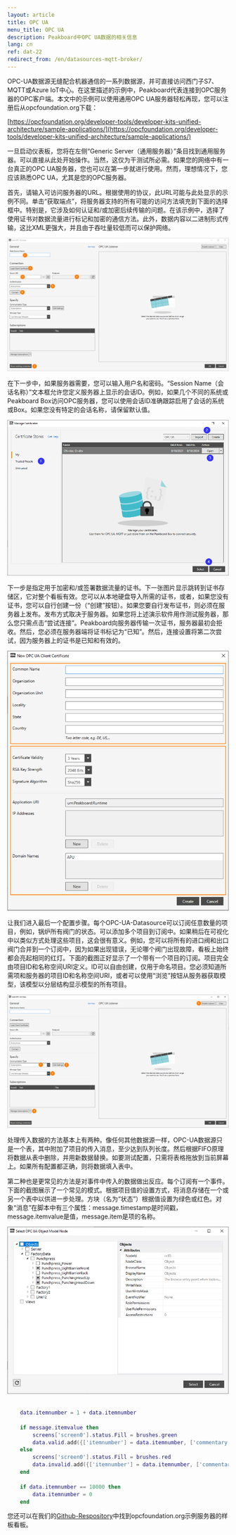 ```yaml
---
layout: article
title: OPC UA
menu_title: OPC UA
description: Peakboard中OPC UA数据的相关信息
lang: cn
ref: dat-22
redirect_from: /en/datasources-mqtt-broker/
---
```


OPC-UA数据源无缝配合机器通信的一系列数据源，并可直接访问西门子S7、MQTT或Azure IoT中心。在这里描述的示例中，Peakboard代表连接到OPC服务器的OPC客户端。本文中的示例可以使用通用OPC UA服务器轻松再现，您可以注册后从opcfoundation.org下载：

[https://opcfoundation.org/developer-tools/developer-kits-unified-architecture/sample-applications/](https://opcfoundation.org/developer-tools/developer-kits-unified-architecture/sample-applications/)

一旦启动仪表板，您将在左侧“Generic Server（通用服务器）”条目找到通用服务器。可以直接从此处开始操作。当然，这仅为干测试所必需。如果您的网络中有一台真正的OPC UA服务器，您也可以在第一步就进行使用。然而，理想情况下，您应该熟悉OPC UA，尤其是您的OPC服务器。

首先，请输入可访问服务器的URL。根据使用的协议，此URL可能与此处显示的示例不同。单击“获取端点”，将服务器支持的所有可能的访问方法填充到下面的选择框中。特别是，它涉及如何认证和/或加密后续传输的问题。在该示例中，选择了使用证书对数据流量进行标记和加密的通信方法。此外，数据内容以二进制形式传输，这比XML更强大，并且由于吞吐量较低而可以保护网络。

![image_1](/assets/images/data-sources/opc-ua/data-source-opc-ua-01.png)

在下一步中，如果服务器需要，您可以输入用户名和密码。“Session Name（会话名称）”文本框允许您定义服务器上显示的会话ID。例如，如果几个不同的系统或Peakboard Box访问OPC服务器，您可以使用会话ID准确跟踪启用了会话的系统或Box。如果您没有特定的会话名称，请保留默认值。

![image_1](/assets/images/data-sources/opc-ua/data-source-opc-ua-02.png)

下一步是指定用于加密和/或签署数据流量的证书。下一张图片显示跳转到证书存储区，它对整个看板有效。您可以从本地硬盘导入所需的证书，或者，如果您没有证书，您可以自行创建一份（“创建”按钮）。如果您要自行发布证书，则必须在服务器上发布。发布方式取决于服务器。如果您将上述演示软件用作测试服务器，那么您只需点击“尝试连接”。Peakboard向服务器传输一次证书，服务器最初会拒收。然后，您必须在服务器端将证书标记为“已知”。然后，连接设置将第二次尝试，因为服务器上的证书是已知和有效的。

![image_1](/assets/images/data-sources/opc-ua/data-source-opc-ua-03.png)

让我们进入最后一个配置步骤。每个OPC-UA-Datasource可以订阅任意数量的项目，例如，锅炉所有阀门的状态。可以添加多个项目到订阅中。如果稍后在可视化中以类似方式处理这些项目，这会很有意义。例如，您可以将所有的进口阀和出口阀门合并到一个订阅中，因为如果出现错误，无论哪个阀门出现故障，看板上始终都会亮起相同的红灯。下面的截图正好显示了一个带有一个项目的订阅。项目完全由项目ID和名称空间URI定义。ID可以自由创建，仅用于命名项目。您必须知道所需项和服务器的项目ID和名称空间URI，或者可以使用“浏览”按钮从服务器获取模型，该模型以分层结构显示模型的所有项目。

![image_1](/assets/images/data-sources/opc-ua/data-source-opc-ua-04.png)

处理传入数据的方法基本上有两种。像任何其他数据源一样，OPC-UA数据源只是一个表，其中附加了项目的传入消息，至少达到队列长度。然后根据FIFO原理将数据从表中删除，并用新数据替换。如要测试配置，只需将表格拖放到当前屏幕上。如果所有配置都正确，则将数据填入表中。

第二种也是更常见的方法是对事件中传入的数据做出反应。每个订阅有一个事件。下面的截图展示了一个常见的模式。根据项目值的设置方式，将消息存储在一个或另一个表中以供进一步处理。方块（名为“状态”）根据值设置为绿色或红色。对象“消息”在脚本中有三个属性：message.timestamp是时间戳，message.itemvalue是值，message.item是项的名称。

![image_1](/assets/images/data-sources/opc-ua/data-source-opc-ua-05.png)


```Lua

	data.itemnumber = 1 + data.itemnumber

	if message.itemvalue then
		screens['screen0'].status.Fill = brushes.green
		data.valid.add({['itemnumber'] = data.itemnumber, ['commentary'] = 'passed'})
	else
		screens['screen0'].status.Fill = brushes.red
		data.invalid.add({['itemnumber'] = data.itemnumber, ['commentary'] = 'failed'})
	end

	if data.itemnumber == 10000 then
		data.itemnumber = 0
	end

```

您还可以在我们的[Github-Respository](https://github.com/Peakboard/CoolStuff)中找到opcfoundation.org示例服务器的样板看板。
